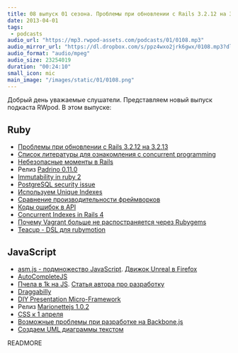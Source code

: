 ```yaml
---
title: 08 выпуск 01 сезона. Проблемы при обновлении с Rails 3.2.12 на 3.2.13, Padrino 0.11.0, Teacup, asm.js, Marionettejs 1.0.2 и прочее
date: 2013-04-01
tags:
 - podcasts
audio_url: "https://mp3.rwpod-assets.com/podcasts/01/0108.mp3"
audio_mirror_url: "https://dl.dropbox.com/s/ppz4wxo2jrk6gwx/0108.mp3?dl=1"
audio_format: "audio/mpeg"
audio_size: 23254019
duration: "00:24:10"
small_icon: mic
main_image: "/images/static/01/0108.png"
---
```


Добрый день уважаемые слушатели. Представляем новый выпуск подкаста RWpod. В этом выпуске:

## Ruby

 - [Проблемы при обновлении с Rails 3.2.12 на 3.2.13](http://blog.tech-angels.com/post/46249485212/should-you-upgrade-rails-from-3-2-12-to-3-2-13)
 - [Список литературы для ознакомления с concurrent programming](https://gist.github.com/Somebody32/5232120)
 - [Небезопасные моменты в Rails](http://blog.codeclimate.com/blog/2013/03/27/rails-insecure-defaults/)
 - Релиз [Padrino 0.11.0](http://www.padrinorb.com/blog/padrino-0-11-0-released-padrino-lives)
 - [Immutability in ruby 2](https://deveo.com/blog/2013/03/28/immutability-in-ruby-part-2/)
 - [PostgreSQL security issue](http://www.postgresql.org/message-id/14040.1364490185%40sss.pgh.pa.us)
 - [Используем Unique Indexes](https://rollbar.com/blog/post/2013/03/29/using-unique-indexes-for-fun-and-profit/)
 - [Сравнение производительности фреймворков](http://www.techempower.com/blog/2013/03/28/framework-benchmarks/)
 - [Коды ошибок в API](http://apiux.com/2013/03/28/2-steps-api-error-codes/)
 - [Concurrent Indexes in Rails 4](http://reefpoints.dockyard.com/ruby/2013/03/26/concurrent-indexes-in-postgresql-for-rails-4-and-postgres_ext.html)
 - [Почему Vagrant больше не распостраняется через Rubygems](http://mitchellh.com/abandoning-rubygems)
 - [Teacup - DSL для rubymotion](https://github.com/rubymotion/teacup)

## JavaScript

 - [asm.js - подмножество JavaScript](asmjs.org). [Движок Unreal в Firefox](https://blog.mozilla.org/blog/2013/03/27/mozilla-is-unlocking-the-power-of-the-web-as-a-platform-for-gaming/)
 - [AutoCompleteJS](http://autocompletejs.com/)
 - [Пчела в 1k на JS](http://js1k.com/2013-spring/demo/1451). [Статья автора про разработку](http://www.romancortes.com/blog/furbee-my-js1k-spring-13-entry/)
 - [Draggabilly](http://draggabilly.desandro.com/)
 - [DIY Presentation Micro-Framework](http://markdalgleish.com/projects/bespoke.js/)
 - Релиз [Marionettejs 1.0.2](http://lostechies.com/derickbailey/2013/03/25/marionettejs-v1-0-now-with-stickers/)
 - [CSS к 1 апреля](https://github.com/wesbos/aprilFools.css)
 - [Возможные проблемы при разработке на Backbone.js](http://ozkatz.github.com/avoiding-common-backbonejs-pitfalls.html)
 - [Создаем UML диаграммы текстом](http://bramp.github.com/js-sequence-diagrams/)


READMORE

